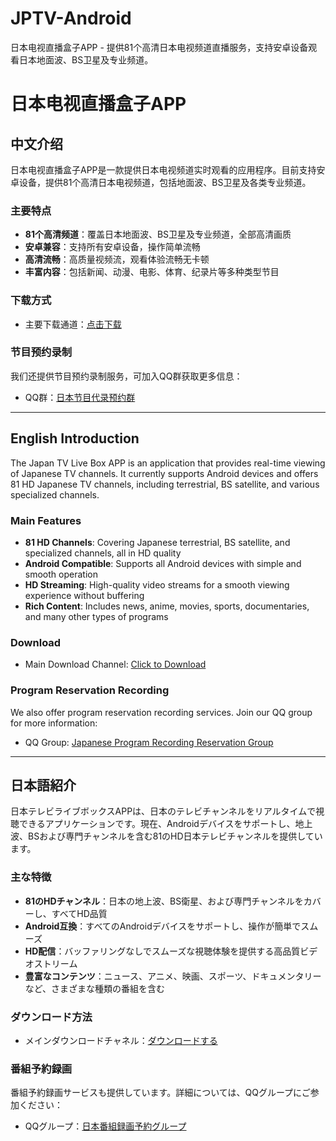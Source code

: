 # JPTV-Android
日本电视直播盒子APP - 提供81个高清日本电视频道直播服务，支持安卓设备观看日本地面波、BS卫星及专业频道。

# 日本电视直播盒子APP

## 中文介绍

日本电视直播盒子APP是一款提供日本电视频道实时观看的应用程序。目前支持安卓设备，提供81个高清日本电视频道，包括地面波、BS卫星及各类专业频道。

### 主要特点

- **81个高清频道**：覆盖日本地面波、BS卫星及专业频道，全部高清画质
- **安卓兼容**：支持所有安卓设备，操作简单流畅
- **高清流畅**：高质量视频流，观看体验流畅无卡顿
- **丰富内容**：包括新闻、动漫、电影、体育、纪录片等多种类型节目

### 下载方式

- 主要下载通道：[点击下载]([https://yun.urldwz.com/s/axqs7](https://xn--mnqu41b.cn/jptv.html))

### 节目预约录制

我们还提供节目预约录制服务，可加入QQ群获取更多信息：
- QQ群：[日本节目代录预约群](https://qm.qq.com/q/jhyEUpFVQY)

---

## English Introduction

The Japan TV Live Box APP is an application that provides real-time viewing of Japanese TV channels. It currently supports Android devices and offers 81 HD Japanese TV channels, including terrestrial, BS satellite, and various specialized channels.

### Main Features

- **81 HD Channels**: Covering Japanese terrestrial, BS satellite, and specialized channels, all in HD quality
- **Android Compatible**: Supports all Android devices with simple and smooth operation
- **HD Streaming**: High-quality video streams for a smooth viewing experience without buffering
- **Rich Content**: Includes news, anime, movies, sports, documentaries, and many other types of programs

### Download

- Main Download Channel: [Click to Download]([https://yun.urldwz.com/s/axqs7](https://xn--mnqu41b.cn/jptv.html))

### Program Reservation Recording

We also offer program reservation recording services. Join our QQ group for more information:
- QQ Group: [Japanese Program Recording Reservation Group](https://qm.qq.com/q/jhyEUpFVQY)

---

## 日本語紹介

日本テレビライブボックスAPPは、日本のテレビチャンネルをリアルタイムで視聴できるアプリケーションです。現在、Androidデバイスをサポートし、地上波、BSおよび専門チャンネルを含む81のHD日本テレビチャンネルを提供しています。

### 主な特徴

- **81のHDチャンネル**：日本の地上波、BS衛星、および専門チャンネルをカバーし、すべてHD品質
- **Android互換**：すべてのAndroidデバイスをサポートし、操作が簡単でスムーズ
- **HD配信**：バッファリングなしでスムーズな視聴体験を提供する高品質ビデオストリーム
- **豊富なコンテンツ**：ニュース、アニメ、映画、スポーツ、ドキュメンタリーなど、さまざまな種類の番組を含む

### ダウンロード方法

- メインダウンロードチャネル：[ダウンロードする]([https://yun.urldwz.com/s/axqs7](https://xn--mnqu41b.cn/jptv.html))

### 番組予約録画

番組予約録画サービスも提供しています。詳細については、QQグループにご参加ください：
- QQグループ：[日本番組録画予約グループ](https://qm.qq.com/q/jhyEUpFVQY)
